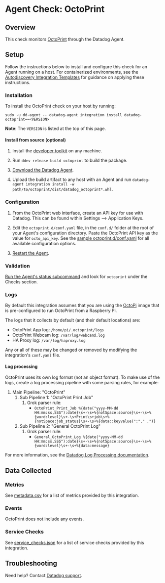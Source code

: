 # Agent Check: OctoPrint

## Overview

This check monitors [OctoPrint][1] through the Datadog Agent.

## Setup

Follow the instructions below to install and configure this check for an Agent running on a host. For containerized environments, see the [Autodiscovery Integration Templates][2] for guidance on applying these instructions.

### Installation

To install the OctoPrint check on your host by running:

```shell
sudo -u dd-agent -- datadog-agent integration install datadog-octoprint==<VERSION>
```

**Note**: The `VERSION` is listed at the top of this page.

#### Install from source (optional)

1. Install the [developer toolkit][3] on any machine.

2. Run `ddev release build octoprint` to build the package.

3. [Download the Datadog Agent][4].

4. Upload the build artifact to any host with an Agent and
 run `datadog-agent integration install -w
 path/to/octoprint/dist/datadog_octoprint*.whl`.

### Configuration

1. From the OctoPrint web interface, create an API key for use with Datadog. This can be found within Settings --> Application Keys.

2. Edit the `octoprint.d/conf.yaml` file, in the `conf.d/` folder at the root of your Agent's configuration directory. Paste the OctoPrint API key as the value for `octo_api_key`. See the [sample octoprint.d/conf.yaml][5] for all available configuration options.

3. [Restart the Agent][6].

### Validation

[Run the Agent's status subcommand][7] and look for `octoprint` under the Checks section.

### Logs

By default this integration assumes that you are using the [OctoPi][10] image that is pre-configured to run OctoPrint from a Raspberry Pi.

The logs that it collects by default (and their default locations) are:

- OctoPrint App log: `/home/pi/.octoprint/logs`
- OctoPrint Webcam log: `/var/log/webcamd.log`
- HA Proxy log: `/var/log/haproxy.log`

Any or all of these may be changed or removed by modifying the integration's `conf.yaml` file.

#### Log processing

OctoPrint uses its own log format (not an object format). To make use of the logs, create a log processing pipeline with some parsing rules, for example:

1. Main Pipeline: "OctoPrint"
    1. Sub Pipeline 1: "OctoPrint Print Job"
        1. Grok parser rule:
            - `OctoPrint_Print_Job %{date("yyyy-MM-dd HH:mm:ss,SSS"):date}\s+-\s+%{notSpace:source}\s+-\s+%{word:level}\s+-\s+Print\s+job\s+%{notSpace:job_status}\s+-\s+%{data::keyvalue(":"," ,")}`
    1. Sub Pipeline 2: "General OctoPrint Log"
        1. Grok parser rule:
            - `General_OctoPrint_Log %{date("yyyy-MM-dd HH:mm:ss,SSS"):date}\s+-\s+%{notSpace:source}\s+-\s+%{word:level}\s+-\s+%{data:message}`

For more information, see the [Datadog Log Processing documentation][11].

## Data Collected

### Metrics

See [metadata.csv][8] for a list of metrics provided by this integration.

### Events

OctoPrint does not include any events.

### Service Checks

See [service_checks.json][12] for a list of service checks provided by this integration.

## Troubleshooting

Need help? Contact [Datadog support][9].


[1]: https://octoprint.org/
[2]: https://docs.datadoghq.com/agent/kubernetes/integrations/
[3]: https://docs.datadoghq.com/developers/integrations/python/
[4]: https://app.datadoghq.com/account/settings#agent
[5]: https://github.com/DataDog/integrations-extras/blob/master/octoprint/datadog_checks/octoprint/data/conf.yaml.example
[6]: https://docs.datadoghq.com/agent/guide/agent-commands/#start-stop-and-restart-the-agent
[7]: https://docs.datadoghq.com/agent/guide/agent-commands/#agent-status-and-information
[8]: https://github.com/DataDog/integrations-extras/blob/master/octoprint/metadata.csv
[9]: https://docs.datadoghq.com/help/
[10]: https://octoprint.org/download/
[11]: https://docs.datadoghq.com/logs/processing/
[12]: https://github.com/DataDog/integrations-extras/blob/master/octoprint/assets/service_checks.json
